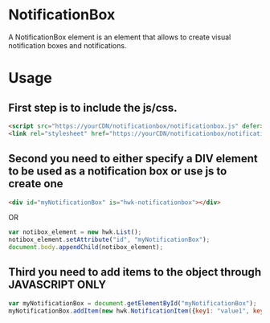 # NotificationBox

A NotificationBox element is an element that allows to create visual notification boxes and notifications.

# Usage

## First step is to include the js/css.
```html
<script src="https://yourCDN/notificationbox/notificationbox.js" defer></script>
<link rel="stylesheet" href="https://yourCDN/notificationbox/notificationbox.css">
```

## Second you need to either specify a DIV element to be used as a notification box or use js to create one

```html
<div id="myNotificationBox" is="hwk-notificationbox"></div>
```

OR

```javascript
var notibox_element = new hwk.List();
notibox_element.setAttribute("id", "myNotificationBox");
document.body.appendChild(notibox_element);
```

## Third you need to add items to the object through JAVASCRIPT ONLY

```javascript
var myNotificationBox = document.getElementById("myNotificationBox");
myNotificationBox.addItem(new hwk.NotificationItem({key1: "value1", key2: "value2"}));
```